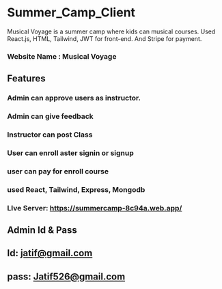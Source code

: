 # Summer_Camp_Client
Musical Voyage is a summer camp where kids can musical courses. Used React.js,  HTML, Tailwind,  JWT for front-end. And Stripe for payment.

### Website Name : Musical Voyage

## Features
### Admin can approve users as instructor.
### Admin can give feedback
### Instructor can post Class
### User can enroll aster signin or signup
### user can pay for enroll course

### used React, Tailwind, Express, Mongodb

### LIve Server: https://summercamp-8c94a.web.app/

## Admin Id & Pass

## Id: jatif@gmail.com
## pass: Jatif526@gmail.com 
